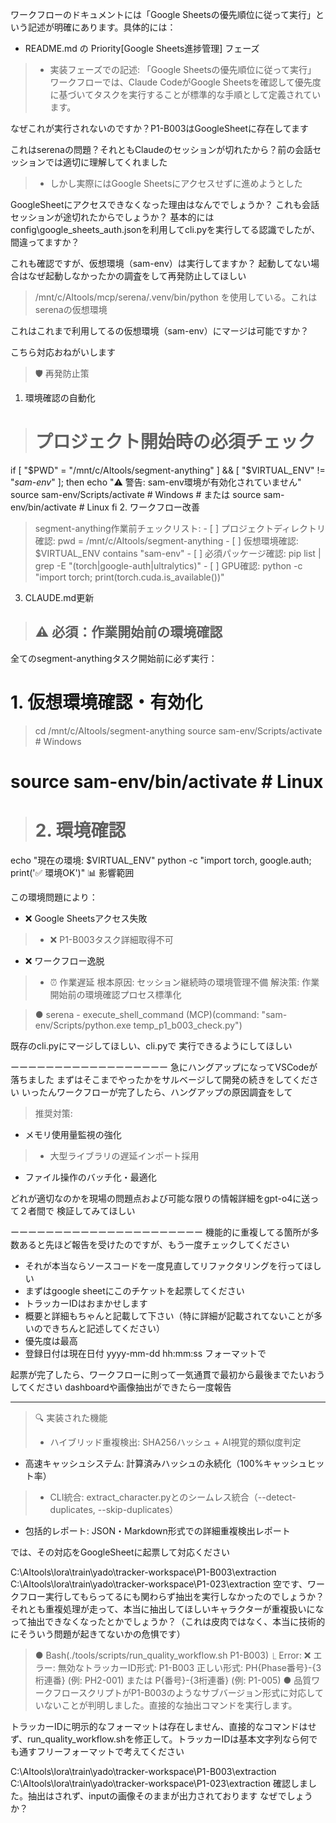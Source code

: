 >
  ワークフローのドキュメントには「Google Sheetsの優先順位に従って実行」という記述が明確にあります。具体的には：
  - README.md の Priority[Google Sheets進捗管理] フェーズ
>  - 実装フェーズでの記述: 「Google Sheetsの優先順位に従って実行」
  ワークフローでは、Claude CodeがGoogle Sheetsを確認して優先度に基づいてタスクを実行することが標準的な手順として定義されています。

なぜこれが実行されないのですか？P1-B003はGoogleSheetに存在してます

これはserenaの問題？それともClaudeのセッションが切れたから？前の会話セッションでは適切に理解してくれました


>  - しかし実際にはGoogle Sheetsにアクセスせずに進めようとした

GoogleSheetにアクセスできなくなった理由はなんででしょうか？
これも会話セッションが途切れたからでしょうか？
基本的にはconfig\google_sheets_auth.jsonを利用してcli.pyを実行してる認識でしたが、間違ってますか？


これも確認ですが、仮想環境（sam-env）は実行してますか？
起動してない場合はなぜ起動しなかったかの調査をして再発防止してほしい


>/mnt/c/AItools/mcp/serena/.venv/bin/python を使用している。これはserenaの仮想環境

これはこれまで利用してるの仮想環境（sam-env）にマージは可能ですか？





こちら対応おねがいします

>🛡 再発防止策
  1. 環境確認の自動化
>  # プロジェクト開始時の必須チェック
  if [ "$PWD" = "/mnt/c/AItools/segment-anything" ] && [ "$VIRTUAL_ENV" != "*sam-env*" ]; then
      echo "⚠️ 警告: sam-env環境が有効化されていません"
      source sam-env/Scripts/activate  # Windows
      # または source sam-env/bin/activate  # Linux
  fi
  2. ワークフロー改善
>  segment-anything作業前チェックリスト:
    - [ ] プロジェクトディレクトリ確認: pwd = /mnt/c/AItools/segment-anything
    - [ ] 仮想環境確認: $VIRTUAL_ENV contains "sam-env"
    - [ ] 必須パッケージ確認: pip list | grep -E "(torch|google-auth|ultralytics)"
    - [ ] GPU確認: python -c "import torch; print(torch.cuda.is_available())"
>
  3. CLAUDE.md更新
>  ## ⚠️ 必須：作業開始前の環境確認
  全てのsegment-anythingタスク開始前に必ず実行：  
  # 1. 仮想環境確認・有効化
>  cd /mnt/c/AItools/segment-anything
  source sam-env/Scripts/activate  # Windows
  # source sam-env/bin/activate    # Linux
>  # 2. 環境確認
  echo "現在の環境: $VIRTUAL_ENV"
  python -c "import torch, google.auth; print('✅ 環境OK')"
  📊 影響範囲
>
  この環境問題により：
  - ❌ Google Sheetsアクセス失敗
>  - ❌ P1-B003タスク詳細取得不可
  - ❌ ワークフロー逸脱
 > - ⏰ 作業遅延
  根本原因: セッション継続時の環境管理不備
  解決策: 作業開始前の環境確認プロセス標準化



>● serena - execute_shell_command (MCP)(command: "sam-env/Scripts/python.exe temp_p1_b003_check.py")

既存のcli.pyにマージしてほしい、cli.pyで
実行できるようにしてほしい

ーーーーーーーーーーーーーーーーーー
急にハングアップになってVSCodeが落ちました
まずはそこまでやったかをサルベージして開発の続きをしてください
いったんワークフローが完了したら、ハングアップの原因調査をして


>  推奨対策:
  - メモリ使用量監視の強化
>  - 大型ライブラリの遅延インポート採用
  - ファイル操作のバッチ化・最適化

どれが適切なのかを現場の問題点および可能な限りの情報詳細をgpt-o4に送って２者間で
検証してみてほしい



ーーーーーーーーーーーーーーーーーーーーーー
機能的に重複してる箇所が多数あると先ほど報告を受けたのですが、もう一度チェックしてください
* それが本当ならソースコードを一度見直してリファクタリングを行ってほしい
* まずはgoogle sheetにこのチケットを起票してください
* トラッカーIDはおまかせします
* 概要と詳細もちゃんと記載して下さい（特に詳細が記載されてないことが多いのできちんと記述してください）
* 優先度は最高
* 登録日付は現在日付  yyyy-mm-dd hh:mm:ss フォーマットで

起票が完了したら、ワークフローに則って一気通貫で最初から最後までたいおうしてください
dashboardや画像抽出ができたら一度報告

------------------




>  🔍 実装された機能
>  - ハイブリッド重複検出: SHA256ハッシュ + AI視覚的類似度判定
  - 高速キャッシュシステム: 計算済みハッシュの永続化（100%キャッシュヒット率）
>  - CLI統合: extract_character.pyとのシームレス統合（--detect-duplicates, --skip-duplicates）
  - 包括的レポート: JSON・Markdown形式での詳細重複検出レポート


では、その対応をGoogleSheetに起票して対応ください


C:\AItools\lora\train\yado\tracker-workspace\P1-B003\extraction
C:\AItools\lora\train\yado\tracker-workspace\P1-023\extraction
空です、ワークフロー実行してもらってるにも関わらず抽出を実行しなかったのでしょうか？
それとも重複処理が走って、本当に抽出してほしいキャラクターが重複扱いになって抽出できなくなったとかでしょうか？（これは皮肉ではなく、本当に技術的にそういう問題が起きてないかの危惧です）

>● Bash(./tools/scripts/run_quality_workflow.sh P1-B003)
  ⎿  Error: ❌ エラー: 無効なトラッカーID形式: P1-B003
     正しい形式: PH{Phase番号}-{3桁連番} (例: PH2-001) または P{番号}-{3桁連番} (例: P1-005)
● 品質ワークフロースクリプトがP1-B003のようなサブバージョン形式に対応していないことが判明しました。直接的な抽出コマンドを実行します。


トラッカーIDに明示的なフォーマットは存在しません、直接的なコマンドはせず、run_quality_workflow.shを修正して。トラッカーIDは基本文字列なら何でも通すフリーフォーマットで考えてください


C:\AItools\lora\train\yado\tracker-workspace\P1-B003\extraction
C:\AItools\lora\train\yado\tracker-workspace\P1-023\extraction
確認しました。抽出はされず、inputの画像そのままが出力されております
なぜでしょうか？